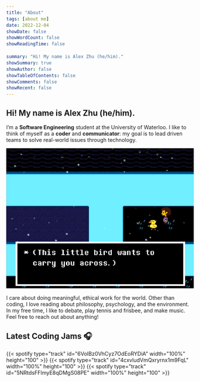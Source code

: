 ```yaml
---
title: "About"
tags: [about me]
date: 2022-12-04
showDate: false
showWordCount: false
showReadingTime: false

summary: "Hi! My name is Alex Zhu (he/him)."
showSummary: true
showAuthor: false
showTableOfContents: false
showComments: false
showRecent: false
---
```

## Hi! My name is Alex Zhu (he/him).

I’m a **Software Engineering** student at the University of Waterloo. I like to think of myself as a **coder** and **communicator**: my goal is to lead driven teams to solve real-world issues through technology.

![Bird That Carries You Over A Disproportionately Small Gap](bird.png "&quot;Bird That Carries You Over A Disproportionately Small Gap&quot; from Undertale that inspired my online avatar")

I care about doing meaningful, ethical work for the world. Other than coding, I love reading about philosophy, psychology, and the environment. In my free time, I like to debate, play tennis and frisbee, and make music. Feel free to reach out about anything!

## Latest Coding Jams 🎧
{{< spotify type="track" id="6VoIBz0VhCyz7OdEoRYDiA" width="100%" height="100" >}}
{{< spotify type="track" id="4cxvludVmQxryrnx1m9FqL" width="100%" height="100" >}}
{{< spotify type="track" id="5NRtdsFFlmyE8qDMgS08PE" width="100%" height="100" >}}